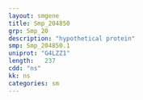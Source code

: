 ```yaml
---
layout: smgene
title: Smp_204850
grp: Smp_20
description: "hypothetical protein"
smp: Smp_204850.1
uniprot: "G4LZZ1"
length:   237
cdd: "ns"
kk: ns
categories: sm
---
```

